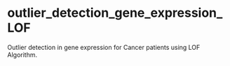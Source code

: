 # outlier_detection_gene_expression_LOF
Outlier detection in gene expression for Cancer patients using LOF Algorithm.
